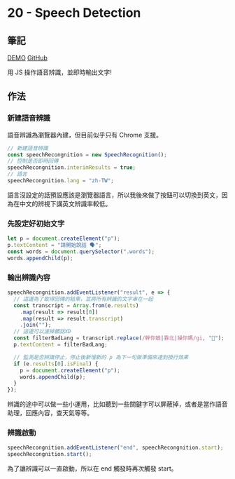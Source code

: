 # 20 - Speech Detection

## 筆記

[DEMO](https://weiyuan1993.github.io/JavaScript30/20-Speech-Detection)
[GitHub](https://github.com/weiyuan1993/JavaScript30/tree/master/20-Speech-Detection)

用 JS 操作語音辨識，並即時輸出文字!

<!--more-->

## 作法

### 新建語音辨識

語音辨識為瀏覽器內建，但目前似乎只有 Chrome 支援。

```javascript
// 新建語音辨識
const speechRecongnition = new SpeechRecognition();
// 控制是否即時回傳
speechRecongnition.interimResults = true;
// 語言
speechRecongnition.lang = "zh-TW";
```

語言沒設定的話預設應該是瀏覽器語言，所以我後來做了按鈕可以切換到英文，因為在中文的辨視下講英文辨識率較低。

### 先設定好初始文字

```javascript
let p = document.createElement("p");
p.textContent = "請開始說話 🗣";
const words = document.querySelector(".words");
words.appendChild(p);
```

### 輸出辨識內容

```javascript
speechRecongnition.addEventListener("result", e => {
  // 這邊為了取得回傳的結果，並將所有辨識的文字串在一起
  const transcript = Array.from(e.results)
    .map(result => result[0])
    .map(result => result.transcript)
    .join("");
  // 這邊可以濾掉髒話XD
  const filterBadLang = transcript.replace(/幹你娘|靠北|操你媽/gi, "💩");
  p.textContent = filterBadLang;

  // 監測是否辨識停止，停止後新增新的 p 為下一句做準備來達到換行效果
  if (e.results[0].isFinal) {
    p = document.createElement("p");
    words.appendChild(p);
  }
});
```

辨識的途中可以做一些小運用，比如聽到一些關鍵字可以屏蔽掉，或者是當作語音助理，回應內容，查天氣等等。

### 辨識啟動

```javascript
speechRecongnition.addEventListener("end", speechRecongnition.start);
speechRecongnition.start();
```

為了讓辨識可以一直啟動，所以在 end 觸發時再次觸發 start。
